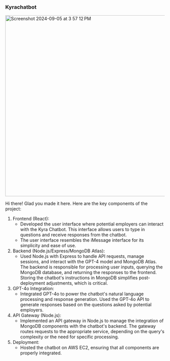 ### Kyrachatbot

<img width="573" alt="Screenshot 2024-09-05 at 3 57 12 PM" src="https://github.com/user-attachments/assets/41223280-fcd7-48e6-b270-20a7de7f4211">

Hi there! Glad you made it here. Here are the key components of the project:

1. Frontend (React):
    * Developed the user interface where potential employers can interact with the Kyra Chatbot. This interface allows users to type in questions and receive responses from the chatbot.
    * The user interface resembles the iMessage interface for its simplicity and ease of use.
2. Backend (Node.js/Express/MongoDB Atlas):
    * Used Node.js with Express to handle API requests, manage sessions, and interact with the GPT-4 model and MongoDB Atlas. The backend is responsible for processing user inputs, querying the MongoDB database, and returning the responses to the frontend. Storing the chatbot's instructions in MongoDB simplifies post-deployment adjustments, which is critical.
3. GPT-4o Integration:
    * Integrated GPT-4o to power the chatbot's natural language processing and response generation. Used the GPT-4o API to generate responses based on the questions asked by potential employers.
4. API Gateway (Node.js):
    * Implemented an API gateway in Node.js to manage the integration of MongoDB components with the chatbot's backend. The gateway routes requests to the appropriate service, depending on the query's complexity or the need for specific processing.
5. Deployment:
    * Hosted the chatbot on AWS EC2, ensuring that all components are properly integrated.
